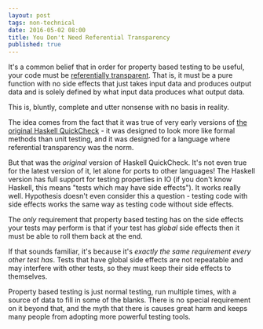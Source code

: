 ```yaml
---
layout: post
tags: non-technical
date: 2016-05-02 08:00
title: You Don't Need Referential Transparency
published: true
---
```


It's a common belief that in order for property based testing to be useful, your code must be [referentially transparent](https://en.wikipedia.org/wiki/Referential_transparency). That is, it must be a pure function with no side effects that just takes input data and produces output data and is solely defined by what input data produces what output data.

This is, bluntly, complete and utter nonsense with no basis in reality.

<!--more-->


The idea comes from the fact that it was true of very early versions of [the original Haskell QuickCheck](https://hackage.haskell.org/package/QuickCheck) - it was designed to look more like formal methods than unit testing, and it was designed for a language where referential transparency was the norm.

But that was the *original* version of Haskell QuickCheck. It's not even true for the latest version of it, let alone for ports to other languages! The Haskell version has full support for testing properties in IO (if you don't know Haskell, this means "tests which may have side effects"). It works really well. Hypothesis doesn't even consider this a question - testing code with side effects works the same way as testing code without side effects.

The *only* requirement that property based testing has on the side effects your tests may perform is that if your test has *global* side effects then it must be able to roll them back at the end.

If that sounds familiar, it's because it's *exactly the same requirement every other test has*. Tests that have global side effects are not repeatable and may interfere with other tests, so they must keep their side effects to themselves.

Property based testing is just normal testing, run multiple times, with a source of data to fill in some of the blanks. There is no special requirement on it beyond that, and the myth that there is causes great harm and keeps many people from adopting more powerful testing tools.
